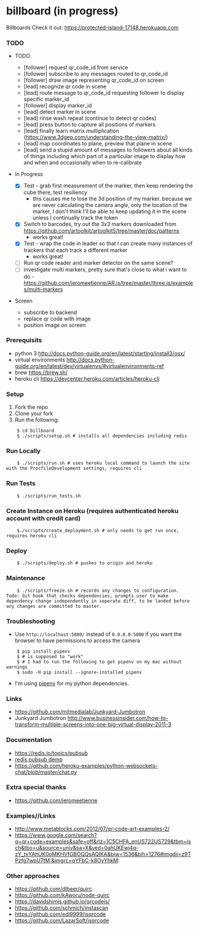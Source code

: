 # billboard (in progress)
Billboards
Check it out: https://protected-island-17148.herokuapp.com

### TODO

* TODO
  * [follower] request qr_code_id from service
  * [follower] subscribe to any messages routed to qr_code_id
  * [follower] draw image representing qr_code_id on screen
  * [lead] recognize qr code in scene
  * [lead] route message to qr_code_id requesting follower to display specific marker_id
  * [follower] display marker_id
  * [lead] detect marker in scene
  * [lead] rinse wash repeat (continue to detect qr codes)
  * [lead] press button to capture all positions of markers
  * [lead] finally learn matrix multiplication (https://www.3dgep.com/understanding-the-view-matrix/)
  * [lead] map coordinates to plane, preview that plane in scene
  * [lead] send a stupid amount of messages to followers about all kinds of things including which part of a particular image to display how and when and occasionally when to re-calibrate 

* In Progress
  * [X] Test - grab first measurement of the marker, then keep rendering the cube there, test resiliency 
    * this causes me to lose the 3d position of my marker. because we are never calculating the camera angle, only the location of the marker,  I don't think I'll be able to keep updating it in the scene unless I continually track the token
  * [X] Switch to barcodes, try out the 3x3 markers downloaded from https://github.com/artoolkit/artoolkit5/tree/master/doc/patterns
    * works great!
  * [X] Test - wrap the code in leader so that I can create many instances of trackers that each track a different marker
    * works great!
  * [ ] Run qr code reader and marker detector on the same scene?
  * [ ] investigate multi markers, pretty sure that's close to what i want to do - https://github.com/jeromeetienne/AR.js/tree/master/three.js/examples/multi-markers

* Screen
  * subscribe to backend
  * replace qr code with image 
  * position image on screen  

### Prerequisits

- python 3 http://docs.python-guide.org/en/latest/starting/install3/osx/
- virtual environments http://docs.python-guide.org/en/latest/dev/virtualenvs/#virtualenvironments-ref
- brew https://brew.sh/
- heroku cli https://devcenter.heroku.com/articles/heroku-cli

### Setup 
1) Fork the repo
2) Clone your fork
3) Run the following:
```
    $ cd billboard
    $ ./scripts/setup.sh # installs all dependencies including redis
```
### Run Locally
```
    $ ./scripts/run.sh # uses heroku local command to launch the site with the ProcfileDevelopment settings, requires cli
```
### Run Tests
```
    $ ./scripts/run_tests.sh
```
### Create Instance on Heroku (requires authenticated heroku account with credit card)
```
    $./scripts/create_deployment.sh # only needs to get run once, requires heroku cli
```

### Deploy
```
    $ ./scripts/deploy.sh # pushes to origin and heroku
```

### Maintenance
```
    $ ./scripts/freeze.sh # records any changes to configuration. Todo: Git hook that checks dependencies, prompts user to make dependency change independently in seperate diff, to be landed before any changes are committed to master.
```

### Troubleshooting
* Use `http://localhost:5000/` instead of `0.0.0.0:5000` if you want the browser to have permissions to access the camera
```
    $ pip install pipenv
    $ # is supposed to "work"
    $ # I had to run the following to get pipenv on my mac without warnings
    $ sudo -H pip install --ignore-installed pipenv
```

* I'm using [pipenv](http://docs.pipenv.org/) for my python dependencies.


### Links
* https://github.com/mitmedialab/Junkyard-Jumbotron
* Junkyard Jumbotron http://www.businessinsider.com/how-to-transform-multiple-screens-into-one-big-virtual-display-2011-3

### Documentation
* https://redis.io/topics/pubsub
* [redis pubsub demp](https://gist.github.com/pietern/348262)
* https://github.com/heroku-examples/python-websockets-chat/blob/master/chat.py

### Extra special thanks
* https://github.com/jeromeetienne

### Examples//Links
* http://www.metablocks.com/2012/07/qr-code-art-examples-2/
* https://www.google.com/search?q=qr+code+examples&safe=off&rlz=1C5CHFA_enUS722US729&tbm=isch&tbo=u&source=univ&sa=X&ved=0ahUKEwj4q-zY_tvYAhUK0oMKHVfGBOQQsAQIKA&biw=1536&bih=1276#imgdii=z9TPzfg7wpU7tM:&imgrc=qYFbC-k8OyYhkM:


### Other approaches
* https://github.com/dlbeer/quirc
* https://github.com/kAworu/node-quirc
* https://davidshimjs.github.io/qrcodejs/
* https://github.com/schmich/instascan
* https://github.com/edi9999/jsqrcode
* https://github.com/LazarSoft/jsqrcode
